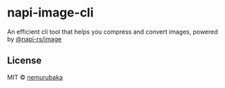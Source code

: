 # napi-image-cli

An efficient cli tool that helps you compress and convert images, powered by [@napi-rs/image](https://github.com/Brooooooklyn/Image)

## License

MIT &copy; [nemurubaka](https://github.com/cijiugechu)
